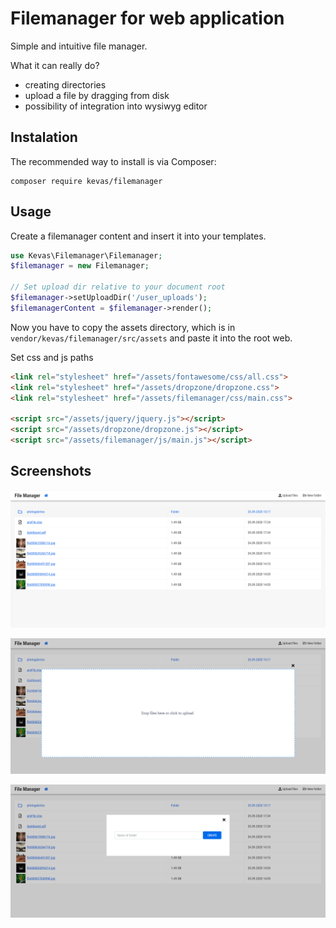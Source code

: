 # Filemanager for web application

Simple and intuitive file manager.

What it can really do?
- creating directories
- upload a file by dragging from disk
- possibility of integration into wysiwyg editor

Instalation
-----------

The recommended way to install is via Composer:

```
composer require kevas/filemanager
```

Usage
-----

Create a filemanager content and insert it into your templates.

```php
use Kevas\Filemanager\Filemanager;
$filemanager = new Filemanager;

// Set upload dir relative to your document root
$filemanager->setUploadDir('/user_uploads');
$filemanagerContent = $filemanager->render();
```
Now you have to copy the assets directory, which is in `vendor/kevas/filemanager/src/assets` and paste it into the root web.

Set css and js paths
```html
<link rel="stylesheet" href="/assets/fontawesome/css/all.css">
<link rel="stylesheet" href="/assets/dropzone/dropzone.css">
<link rel="stylesheet" href="/assets/filemanager/css/main.css">

<script src="/assets/jquery/jquery.js"></script>
<script src="/assets/dropzone/dropzone.js"></script>
<script src="/assets/filemanager/js/main.js"></script>
```

Screenshots
-----------
![Base view on filemanager](screenshots/img1.png)

![Upload files](screenshots/img2.png)

![Create dir](screenshots/img3.png)

